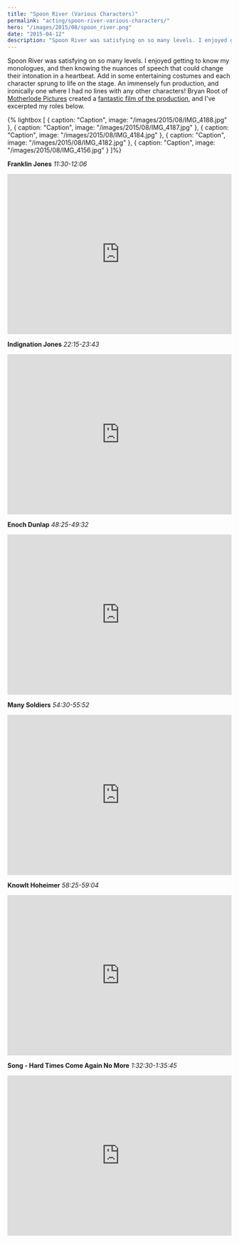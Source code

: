 ```yaml
---
title: "Spoon River (Various Characters)"
permalink: "acting/spoon-river-various-characters/"
hero: "/images/2015/08/spoon_river.png"
date: "2015-04-12"
description: "Spoon River was satisfying on so many levels. I enjoyed getting to know my monologues, and then knowing the nuances of speech that could change their intonation in a heartbeat."
---
```


Spoon River was satisfying on so many levels. I enjoyed getting to know my monologues, and then knowing the nuances of speech that could change their intonation in a heartbeat. Add in some entertaining costumes and each character sprung to life on the stage. An immensely fun production, and ironically one where I had no lines with any other characters! Bryan Root of [Motherlode Pictures](http://www.motherlode-pix.com/) created a [fantastic film of the production](https://www.youtube.com/watch?v=OGXqBLnuQTY), and I've excerpted my roles below.

{% lightbox [
    { caption: "Caption", image: "/images/2015/08/IMG_4188.jpg" },
    { caption: "Caption", image: "/images/2015/08/IMG_4187.jpg" },
    { caption: "Caption", image: "/images/2015/08/IMG_4184.jpg" },
    { caption: "Caption", image: "/images/2015/08/IMG_4182.jpg" },
    { caption: "Caption", image: "/images/2015/08/IMG_4156.jpg" }
]%}

**Franklin Jones** _11:30-12:06_ 

<iframe src="https://www.youtube.com/embed/OGXqBLnuQTY?start=690&amp;end=726&amp;rel=0" width="100%" height="360" frameborder="0" allowfullscreen="allowfullscreen"></iframe>

**Indignation Jones** _22:15-23:43_

<iframe src="https://www.youtube.com/embed/OGXqBLnuQTY?start=1335&amp;end=1423&amp;rel=0" width="100%" height="360" frameborder="0" allowfullscreen="allowfullscreen"></iframe>

**Enoch Dunlap** _48:25-49:32_

<iframe src="https://www.youtube.com/embed/OGXqBLnuQTY?start=2905&amp;end=2972&amp;rel=0" width="100%" height="360" frameborder="0" allowfullscreen="allowfullscreen"></iframe>

**Many Soldiers** _54:30-55:52_

<iframe src="https://www.youtube.com/embed/OGXqBLnuQTY?start=3270&amp;end=3352&amp;rel=0" width="100%" height="360" frameborder="0" allowfullscreen="allowfullscreen"></iframe>

**Knowlt Hoheimer** _58:25-59:04_

<iframe src="https://www.youtube.com/embed/OGXqBLnuQTY?start=3505&amp;end=3544&amp;rel=0" width="100%" height="360" frameborder="0" allowfullscreen="allowfullscreen"></iframe>

**Song - Hard Times Come Again No More** _1:32:30-1:35:45_

<iframe src="https://www.youtube.com/embed/OGXqBLnuQTY?start=5550&amp;end=5745&amp;rel=0" width="100%" height="360" frameborder="0" allowfullscreen="allowfullscreen"></iframe>
